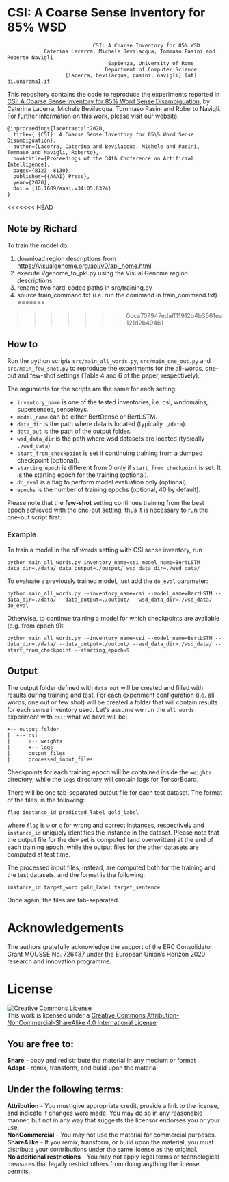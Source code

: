 # CSI: A Coarse Sense Inventory for 85% WSD 

                                CSI: A Coarse Inventory for 85% WSD
                Caterina Lacerra, Michele Bevilacqua, Tommaso Pasini and Roberto Navigli    
                                     Sapienza, University of Rome
                                    Department of Computer Science
                       {lacerra, bevilacqua, pasini, navigli} [at] di.uniroma1.it
   
This repository contains the code to reproduce the experiments reported in [CSI: A Coarse Sense Inventory for 85% Word Sense Disambiguation](https://pasinit.github.io/papers/lacerra_etal_aaai2020.pdf), by Caterina Lacerra, Michele Bevilacqua, Tommaso Pasini and Roberto Navigli.
For further information on this work, please visit our [website](https://SapienzaNLP.github.io/csi/).



```
@inproceedings{lacerraetal:2020,
  title={ {CSI}: A Coarse Sense Inventory for 85\% Word Sense Disambiguation},
  author={Lacerra, Caterina and Bevilacqua, Michele and Pasini, Tommaso and Navigli, Roberto},
  booktitle={Proceedings of the 34th Conference on Artificial Intelligence},
  pages={8123--8130},
  publisher={{AAAI} Press},
  year={2020},
  doi = {10.1609/aaai.v34i05.6324}
}
```

<<<<<<< HEAD
## Note by Richard
To train the model do:  
1. download region descriptions from https://visualgenome.org/api/v0/api_home.html
2. execute Vgenome_to_pkl.py using the Visual Genome region descriptions
3. rename two hard-coded paths in src/training.py
4. source train_command.txt (i.e. run the command in train_command.txt)
=======
>>>>>>> 0cca707947edaff11912b4b3661ea121d2b49461

## How to
Run the python scripts ```src/main_all_words.py```, ```src/main_one_out.py``` and ```src/main_few_shot.py``` to reproduce the experiments for the all-words, one-out and few-shot settings (Table 4 and 6 of the paper, respectively).

The arguments for the scripts are the same for each setting:

- ```inventory_name``` is one of the tested inventories, i.e. csi, wndomains, supersenses, sensekeys.
- ```model_name``` can be either BertDense or BertLSTM.
- ```data_dir``` is the path where data is located (typically ```./data```).
- ```data_out``` is the path of the output folder.
- ```wsd_data_dir``` is the path where wsd datasets are located (typically ```./wsd_data```)
- ```start_from_checkpoint``` is set if continuing training from a dumped checkpoint (optional).
- ```starting_epoch``` is different from 0 only if ```start_from_checkpoint``` is set. It is the starting epoch for the training (optional).
- ```do_eval``` is a flag to perform model evaluation only (optional). 
- ```epochs``` is the number of training epochs (optional, 40 by default). 

Please note that the **few-shot** setting continues training from the best epoch achieved with the one-out setting, thus it is necessary to run the one-out script first. 

### Example
To train a model in the _all words_ setting with CSI sense inventory, run

```python main_all_words.py inventory_name=csi model_name=BertLSTM data_dir=./data/ data_output=./output/ wsd_data_dir=./wsd_data/```

To evaluate a previously trained model, just add the ```do_eval``` parameter:

```python main_all_words.py --inventory_name=csi --model_name=BertLSTM --data_dir=./data/ --data_output=./output/ --wsd_data_dir=./wsd_data/ --do_eval```

Otherwise, to continue training a model for which checkpoints are available (e.g. from epoch 9):

```python main_all_words.py --inventory_name=csi --model_name=BertLSTM --data_dir=./data/ --data_output=./output/ --wsd_data_dir=./wsd_data/ --start_from_checkpoint --starting_epoch=9```


## Output 
The output folder defined with ```data_out``` will be created and filled with results during training and test. 
For each experiment configuration (i.e. all words, one out or few shot) will be created a folder that will contain results for each sense inventory used.
Let's assume we run the ```all_words``` experiment with ```csi```; what we have will be:

    +-- output_folder
    |  +-- csi
    |      +-- weights
    |      +-- logs
    |      output_files
    |      processed_input_files

Checkpoints for each training epoch will be contained inside the ```weights``` directory, while the ```logs``` directory 
will contain logs for TensorBoard.

There will be one tab-separated output file for each test dataset. The format of the files, is the following:
    
```flag instance_id predicted_label gold_label```

where ```flag``` is ```w``` or ```c``` for wrong and correct instances, respectively and ```instance_id``` uniquely identifies
the instance in the dataset.
Please note that the output file for the dev set is computed (and overwritten) at the end of each training epoch,
 while the output files for the other datasets are computed at test time.

The processed input files, instead, are computed both for the training and the test datasets, and the format is the following:

```instance_id target_word gold_label target_sentence```

Once again, the files are tab-separated.

# Acknowledgements
The authors gratefully acknowledge the support of the ERC Consolidator Grant MOUSSE No. 726487 under the European Union’s Horizon 2020 research and innovation programme.

# License
<a rel="license" href="http://creativecommons.org/licenses/by-nc-sa/4.0/"><img alt="Creative Commons License" style="border-width:0" src="https://i.creativecommons.org/l/by-nc-sa/4.0/88x31.png" /></a><br />This work is licensed under a <a rel="license" href="http://creativecommons.org/licenses/by-nc-sa/4.0/">Creative Commons Attribution-NonCommercial-ShareAlike 4.0 International License</a>.
## You are free to:
**Share** - copy and redistribute the material in any medium or format</br>
**Adapt** - remix, transform, and build upon the material</br>

## Under the following terms:
**Attribution** - You must give appropriate credit, provide a link to the license, and indicate if changes were made. You may do so in any reasonable manner, but not in any way that suggests the licensor endorses you or your use.</br>
**NonCommercial** - You may not use the material for commercial purposes.</br>
**ShareAlike** - If you remix, transform, or build upon the material, you must distribute your contributions under the same license as the original.</br>
**No additional restrictions** - You may not apply legal terms or technological measures that legally restrict others from doing anything the license permits.
